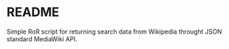 # README

Simple RoR script for returning search data from Wikipedia throught JSON standard MediaWiki API.
